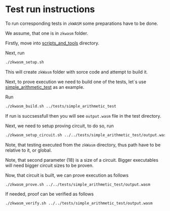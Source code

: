 # Test run instructions

To run corresponding tests in `zkWASM` some preparations have to be done.

We assume, that one is in `zkwasm` folder.

Firstly, move into [scripts_and_tools](./scripts_and_tools/) directory.

Next, run

```sh
./zkwasm_setup.sh
```

This will create `zkWasm` folder with sorce code and attempt to build it.

Next, to prove execution we need to build one of the tests, let`s use [simple_arithmetic_test](./tests/simple_arithmetic_test/) as an example.

Run

```sh
./zkwasm_build.sh ../tests/simple_arithmetic_test
```

If run is succsessfull then you will see `output.wasm` file in the test directory.

Next, we need to setup proving circuit, to do so, run

```sh
./zkwasm_setup_circuit.sh ../../tests/simple_arithmetic_test/output.wasm 18
```

Note, that testing executed from the `zkWasm` directory, thus path have to be relative to it, or global.

Note, that second parameter (18) is a size of a circuit. Bigger executables will need bigger circuit sizes to be proven.

Now, that circuit is built, we can prove execution as follows

```sh
./zkwasm_prove.sh ../../tests/simple_arithmetic_test/output.wasm
```

If needed, proof can be verified as follows

```sh
./zkwasm_verify.sh ../../tests/simple_arithmetic_test/output.wasm
```

